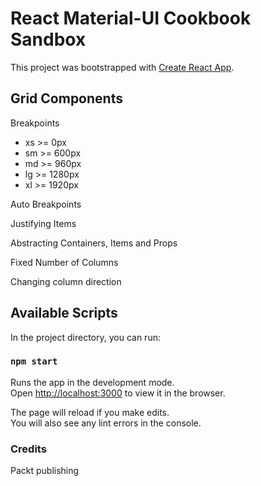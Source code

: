 # React Material-UI Cookbook Sandbox 
This project was bootstrapped with [Create React App](https://github.com/facebook/create-react-app).

## Grid Components
Breakpoints
- xs >= 0px
- sm >= 600px
- md >= 960px
- lg >= 1280px
- xl >= 1920px
 
 Auto Breakpoints

 Justifying Items
 
 Abstracting Containers, Items and Props
 
 Fixed Number of Columns
 
 Changing column direction
 

## Available Scripts

In the project directory, you can run:

### `npm start`

Runs the app in the development mode.<br />
Open [http://localhost:3000](http://localhost:3000) to view it in the browser.

The page will reload if you make edits.<br />
You will also see any lint errors in the console.

### Credits

Packt publishing
